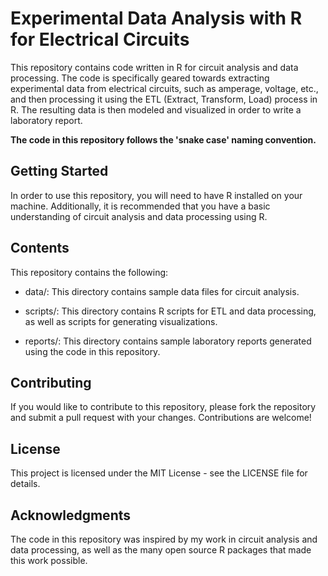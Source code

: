 # Experimental Data Analysis with R for Electrical Circuits

This repository contains code written in R for circuit analysis and data processing. The code is specifically geared towards extracting experimental data from electrical circuits, such as amperage, voltage, etc., and then processing it using the ETL (Extract, Transform, Load) process in R. The resulting data is then modeled and visualized in order to write a laboratory report.

**The code in this repository follows the 'snake case' naming convention.**

## Getting Started

In order to use this repository, you will need to have R installed on your machine. Additionally, it is recommended that you have a basic understanding of circuit analysis and data processing using R.

## Contents

This repository contains the following:

-   data/: This directory contains sample data files for circuit analysis.

-   scripts/: This directory contains R scripts for ETL and data processing, as well as scripts for generating visualizations.

-   reports/: This directory contains sample laboratory reports generated using the code in this repository.

## Contributing

If you would like to contribute to this repository, please fork the repository and submit a pull request with your changes. Contributions are welcome!

## License

This project is licensed under the MIT License - see the LICENSE file for details.

## Acknowledgments

The code in this repository was inspired by my work in circuit analysis and data processing, as well as the many open source R packages that made this work possible.
